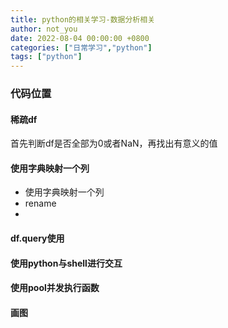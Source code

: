 ```yaml
---
title: python的相关学习-数据分析相关
author: not_you
date: 2022-08-04 00:00:00 +0800
categories: ["日常学习","python"]
tags: ["python"]
---
```


###  代码位置



#### 稀疏df

首先判断df是否全部为0或者NaN，再找出有意义的值



#### 使用字典映射一个列

- 使用字典映射一个列
- rename
- 

#### df.query使用

#### 使用python与shell进行交互

#### 使用pool并发执行函数

#### 画图



